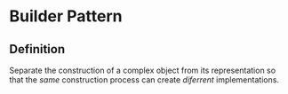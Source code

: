 # Builder Pattern

## Definition

Separate the construction of a complex object from its representation so that the 
*same* construction process can create *diferrent* implementations.